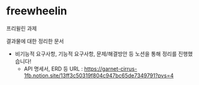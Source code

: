 # freewheelin
프리윌린 과제

결과물에 대한 정리한 문서 
- 비기능적 요구사항, 기능적 요구사항, 문제/해결방안 등 노션을 통해 정리를 진행했습니다!
  - API 명세서, ERD 등
URL : https://garnet-cirrus-1fb.notion.site/13ff3c50319f804c947bc65de7349791?pvs=4
